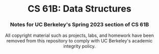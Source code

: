 <!--Project Header -->
<h1 align="center">CS 61B: Data Structures</h1>
<h3 align="center">Notes for UC Berkeley's Spring 2023 section of CS 61B</h3>

<!-- Overview -->
<p align="center">All copyright material such as projects, labs, and homework have been removed from this repository to comply with UC Berkeley's academic integrity policy.</p>